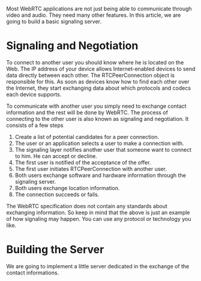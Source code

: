Most WebRTC applications are not just being able to communicate through video and audio. They need many other features. In this article, we are going to build a basic signaling server.

# Signaling and Negotiation

To connect to another user you should know where he is located on the Web. The IP address of your device allows Internet-enabled devices to send data directly between each other. The RTCPeerConnection object is responsible for this. As soon as devices know how to find each other over the Internet, they start exchanging data about which protocols and codecs each device supports.

To communicate with another user you simply need to exchange contact information and the rest will be done by WebRTC. The process of connecting to the other user is also known as signaling and negotiation. It consists of a few steps

1. Create a list of potential candidates for a peer connection.
2. The user or an application selects a user to make a connection with.
3. The signaling layer notifies another user that someone want to connect to him. He can accept or decline.
4. The first user is notified of the acceptance of the offer.
5. The first user initiates RTCPeerConnection with another user.
6. Both users exchange software and hardware information through the signaling server.
7. Both users exchange location information.
8. The connection succeeds or fails.

The WebRTC specification does not contain any standards about exchanging information. So keep in mind that the above is just an example of how signaling may happen. You can use any protocol or technology you like.

# Building the Server

We are going to implement a little server dedicated in the exchange of the contact informations.


